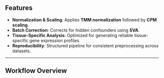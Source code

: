 

## Features

- **Normalization & Scaling**: Applies **TMM normalization** followed by **CPM scaling**.  
- **Batch Correction**: Corrects for hidden confounders using **SVA**.  
- **Tissue-Specific Analysis**: Optimized for generating reliable tissue-specific gene expression profiles.  
- **Reproducibility**: Structured pipeline for consistent preprocessing across datasets.

---

## Workflow Overview

